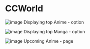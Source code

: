 # CCWorld

![image](https://github.com/user-attachments/assets/3495fde0-4aa4-44d1-993a-4259e6bcdf0f)
Displaying top Anime - option



![image](https://github.com/user-attachments/assets/d781a288-1069-4b5f-88fd-48f32709166d)
Displaying top Manga - option



![image](https://github.com/user-attachments/assets/a46cf8c3-81b8-4b42-996b-7ab4d5080388)
Upcoming Anime - page
